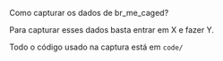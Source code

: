 Como capturar os dados de br_me_caged?

Para capturar esses dados basta entrar em X e fazer Y.

Todo o código usado na captura está em `code/`